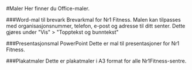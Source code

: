 #Maler
Her finner du Office-maler.

###Word-mal til brevark
Brevarkmal for Nr1 Fitness. Malen kan tilpasses med organisasjonsnummer, telefon, e-post og adresse til ditt senter. Dette gjøres under "Vis" > "Topptekst og bunntekst"

###Presentasjonsmal PowerPoint
Dette er mal til presentasjoner for Nr1 Fitness.

###Plakatmaler
Dette er plakatmaler i A3 format for alle Nr1Fitness-sentre.